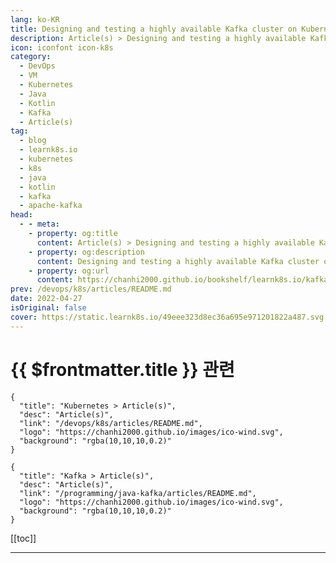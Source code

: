 ```yaml
---
lang: ko-KR
title: Designing and testing a highly available Kafka cluster on Kubernetes
description: Article(s) > Designing and testing a highly available Kafka cluster on Kubernetes
icon: iconfont icon-k8s
category:
  - DevOps
  - VM
  - Kubernetes
  - Java
  - Kotlin
  - Kafka
  - Article(s)
tag:
  - blog
  - learnk8s.io
  - kubernetes
  - k8s
  - java
  - kotlin
  - kafka
  - apache-kafka
head:
  - - meta:
    - property: og:title
      content: Article(s) > Designing and testing a highly available Kafka cluster on Kubernetes
    - property: og:description
      content: Designing and testing a highly available Kafka cluster on Kubernetes
    - property: og:url
      content: https://chanhi2000.github.io/bookshelf/learnk8s.io/kafka-ha-kubernetes.html
prev: /devops/k8s/articles/README.md
date: 2022-04-27
isOriginal: false
cover: https://static.learnk8s.io/49eee323d8ec36a695e971201822a487.svg
---
```


# {{ $frontmatter.title }} 관련

```component VPCard
{
  "title": "Kubernetes > Article(s)",
  "desc": "Article(s)",
  "link": "/devops/k8s/articles/README.md",
  "logo": "https://chanhi2000.github.io/images/ico-wind.svg",
  "background": "rgba(10,10,10,0.2)"
}
```

```component VPCard
{
  "title": "Kafka > Article(s)",
  "desc": "Article(s)",
  "link": "/programming/java-kafka/articles/README.md",
  "logo": "https://chanhi2000.github.io/images/ico-wind.svg",
  "background": "rgba(10,10,10,0.2)"
}
```

[[toc]]

---

<SiteInfo
  name="Designing and testing a highly available Kafka cluster on Kubernetes"
  desc="Learn how to design a Kafka cluster to achieve high availability using standard kubernetes resources and test how it tolerates maintenance and total node failures."
  url="https://learnk8s.io/kafka-ha-kubernetes"
  logo="https://static.learnk8s.io/f7e5160d4744cf05c46161170b5c11c9.svg"
  preview="https://static.learnk8s.io/49eee323d8ec36a695e971201822a487.svg"/>

<!-- TODO: 작성 -->
